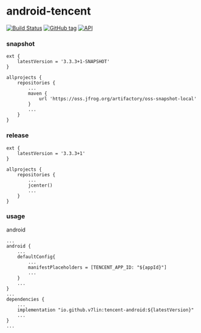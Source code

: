 # android-tencent

[![Build Status](https://cloud.drone.io/api/badges/v7lin/android-tencent/status.svg)](https://cloud.drone.io/v7lin/android-tencent)
[![GitHub tag](https://img.shields.io/github/tag/v7lin/android-tencent.svg)](https://github.com/v7lin/android-tencent/releases)
[![API](https://img.shields.io/badge/API-14%2B-brightgreen.svg?style=flat)](https://android-arsenal.com/api?level=14)

### snapshot

````
ext {
    latestVersion = '3.3.3+1-SNAPSHOT'
}

allprojects {
    repositories {
        ...
        maven {
            url 'https://oss.jfrog.org/artifactory/oss-snapshot-local'
        }
        ...
    }
}
````

### release

````
ext {
    latestVersion = '3.3.3+1'
}

allprojects {
    repositories {
        ...
        jcenter()
        ...
    }
}
````

### usage

android
````
...
android {
    ...
    defaultConfig{
        ...
        manifestPlaceholders = [TENCENT_APP_ID: "${appId}"]
        ...
    }
    ...
}
...
dependencies {
    ...
    implementation "io.github.v7lin:tencent-android:${latestVersion}"
    ...
}
...
````
